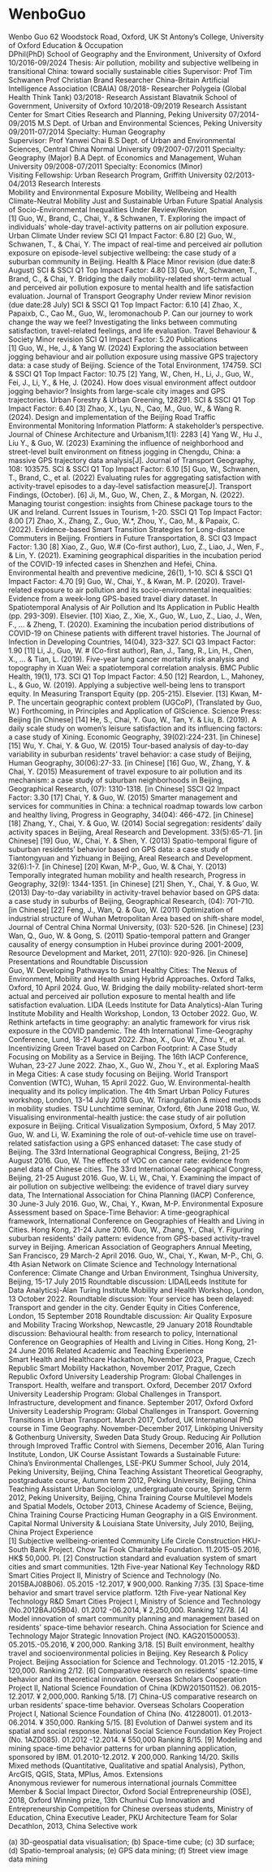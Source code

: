 # WenboGuo
Wenbo Guo
62 Woodstock Road, Oxford, UK
St Antony’s College, University of Oxford
Education & Occupation                                               
DPhil(PhD)  School of Geography and the Environment, University of Oxford            10/2016-09/2024
Thesis: Air pollution, mobility and subjective wellbeing in transitional China: toward socially sustainable cities
      Supervisor: Prof Tim Schwanen  Prof Christian Brand
Researcher  China-Britain Artificial Intelligence Association (CBAIA)                         08/2018-
Researcher  Polygeia (Global Health Think Tank)                                          03/2018-
Research Assistant Blavatnik School of Government, University of Oxford          10/2018-09/2019
Research Assistant Center for Smart Cities Research and Planning, Peking University     07/2014-09/2015
M.S   Dept. of Urban and Environmental Sciences, Peking University                    09/2011-07/2014
Specialty: Human Geography                                                
Supervisor: Prof Yanwei Chai
B.S   Dept. of Urban and Environmental Sciences, Central China Normal University      09/2007-07/2011
Specialty: Geography (Major) 
B.A   Dept. of Economics and Management, Wuhan University                        09/2008-07/2011
Specialty: Economics (Minor)                                                    
Visiting Fellowship: Urban Research Program, Griffith University                     02/2013-04/2013
Research Interests                                                     
Mobility and Environmental Exposure
Mobility, Wellbeing and Health
Climate-Neutral Mobility
Just and Sustainable Urban Future
Spatial Analysis of Socio-Environmental Inequalities
Under Review/Revision                                                                 
[1]	Guo, W., Brand, C., Chai, Y., & Schwanen, T. Exploring the impact of individuals’ whole-day travel-activity patterns on air pollution exposure. Urban Climate Under review  SCI  Q1 Impact Factor: 6.80
[2]	Guo, W., Schwanen, T., & Chai, Y. The impact of real-time and perceived air pollution exposure on episode-level subjective wellbeing: the case study of a suburban community in Beijing. Health & Place Minor revision (due date:8 August)  SCI & SSCI  Q1  Top  Impact Factor: 4.80
[3]	Guo, W., Schwanen, T., Brand, C., & Chai, Y. Bridging the daily mobility-related short-term actual and perceived air pollution exposure to mental health and life satisfaction evaluation. Journal of Transport Geography Under review Minor revision (due date:28 July)  SCI & SSCI  Q1  Top  Impact Factor: 6.10
[4]	Zhao, X., Papaixb, C., Cao M., Guo, W., Ieromonachoub P. Can our journey to work change the way we feel? Investigating the links between commuting satisfaction, travel-related feelings, and life evaluation. Travel Behaviour & Society Minor revision  SCI Q1 Impact Factor: 5.20
Publications                                                                   
[1]	Guo, W., He, J., & Yang W. (2024) Exploring the association between jogging behaviour and air pollution exposure using massive GPS trajectory data: a case study of Beijing. Science of the Total Environment, 174759. SCI & SSCI  Q1  Top  Impact Factor: 10.75
[2]	Yang, W., Chen, H., Li, J., Guo, W., Fei, J., Li, Y., & He, J. (2024). How does visual environment affect outdoor jogging behavior? Insights from large-scale city images and GPS trajectories. Urban Forestry & Urban Greening, 128291. SCI & SSCI  Q1  Top  Impact Factor: 6.40
[3]	Zhao, X., Lyu, N., Cao, M., Guo, W., & Wang R. (2024). Design and implementation of the Beijing Road Traffic Environmental Monitoring Information Platform: A stakeholder’s perspective. Journal of Chinese Architecture and Urbanism,1(1): 2283
[4]	Yang W., Hu J., Liu Y., & Guo, W. (2023) Examining the influence of neighborhood and street-level built environment on fitness jogging in Chengdu, China: a massive GPS trajectory data analysis[J]. Journal of Transport Geography, 108: 103575. SCI & SSCI  Q1  Top  Impact Factor: 6.10
[5]	Guo, W., Schwanen, T., Brand, C., et al. (2022) Evaluating rules for aggregating satisfaction with activity-travel episodes to a day-level satisfaction measure[J]. Transport Findings, (October).
[6]	Ji, M., Guo, W., Chen, Z., & Morgan, N. (2022). Managing tourist congestion: insights from Chinese package tours to the UK and Ireland. Current Issues in Tourism, 1-20. SSCI  Q1  Top  Impact Factor: 8.00 
[7]	Zhao, X., Zhang, Z., Guo, W.*, Zhou, Y., Cao, M., & Papaix, C. (2022). Evidence-based Smart Transition Strategies for Long-distance Commuters in Beijing. Frontiers in Future Transportation, 8.  SCI  Q3  Impact Factor: 1.30
[8]	Xiao, Z., Guo, W.# (Co-first author), Luo, Z., Liao, J., Wen, F., & Lin, Y. (2021). Examining geographical disparities in the incubation period of the COVID-19 infected cases in Shenzhen and Hefei, China. Environmental health and preventive medicine, 26(1), 1-10. SCI & SSCI  Q1  Impact Factor: 4.70
[9]	Guo, W., Chai, Y., & Kwan, M. P. (2020). Travel-related exposure to air pollution and its socio-environmental inequalities: Evidence from a week-long GPS-based travel diary dataset. In Spatiotemporal Analysis of Air Pollution and Its Application in Public Health (pp. 293-309). Elsevier.
[10]	Xiao, Z., Xie, X., Guo, W., Luo, Z., Liao, J., Wen, F., ... & Zheng, T. (2020). Examining the incubation period distributions of COVID-19 on Chinese patients with different travel histories. The Journal of Infection in Developing Countries, 14(04), 323-327. SCI  Q3  Impact Factor: 1.90
[11]	Li, J., Guo, W. # (Co-first author), Ran, J., Tang, R., Lin, H., Chen, X., ... & Tian, L. (2019). Five-year lung cancer mortality risk analysis and topography in Xuan Wei: a spatiotemporal correlation analysis. BMC Public Health, 19(1), 173.   SCI  Q1  Top  Impact Factor: 4.50
[12]	Reardon, L., Mahoney, L., & Guo, W. (2019). Applying a subjective well-being lens to transport equity. In Measuring Transport Equity (pp. 205-215). Elsevier.
[13]	Kwan, M-P. The uncertain geographic context problem (UGCoP), (Translated by Guo, W.) Forthcoming, in Principles and Application of GIScience. Science Press: Beijing [in Chinese]
[14]	He, S., Chai, Y. Guo, W., Tan, Y. & Liu, B. (2019). A daily scale study on women’s leisure satisfaction and its influencing factors: a case study of Xining. Economic Geography, 39(02):224-231. [in Chinese]
[15]	Wu, Y. Chai, Y. & Guo, W. (2015) Tour-based analysis of day-to-day variability in suburban residents' travel behavior: a case study of Beijing, Human Geography, 30(06):27-33. [in Chinese]
[16]	Guo, W., Zhang, Y. & Chai, Y. (2015) Measurement of travel exposure to air pollution and its mechanism: a case study of suburban neighborhoods in Beijing, Geographical Research, (07): 1310-1318. [in Chinese] SSCI Q2 Impact Factor: 3.30
[17]	Chai, Y. & Guo, W.  (2015) Smarter management and services for communities in China: a technical roadmap towards low carbon and healthy living, Progress in Geography, 34(04): 466-472. [in Chinese]
[18]	Zhang, Y., Chai, Y. & Guo, W. (2014) Social segregation: residents’ daily activity spaces in Beijing, Areal Research and Development. 33(5):65-71. [in Chinese]
[19]	Guo, W., Chai, Y. & Shen, Y. (2013) Spatio-temporal figure of suburban residents’ behavior based on GPS data: a case study of Tiantongyuan and Yizhuang in Beijing, Areal Research and Development. 32(6):1-7. [in Chinese]
[20]	Kwan, M-P., Guo, W. & Chai, Y. (2013) Temporally integrated human mobility and health research, Progress in Geography, 32(9): 1344-1351. [in Chinese]
[21]	Shen, Y., Chai, Y. & Guo, W. (2013) Day-to-day variability in activity-travel behavior based on GPS data: a case study in suburbs of Beijing, Geographical Research, (04): 701-710. [in Chinese]
[22]	Feng, J., Wan, Q. & Guo, W. (2011) Optimization of industrial structure of Wuhan Metropolitan Area based on shift-share model, Journal of Central China Normal University, (03): 520-526. [in Chinese]
[23]	Wan, Q., Guo, W. & Gong, S. (2011) Spatio-temporal pattern and Granger causality of energy consumption in Hubei province during 2001-2009, Resource Development and Market, 2011, 27(10): 920-926. [in Chinese]
Presentations and Roundtable Discussion                                                                        
Guo, W. Developing Pathways to Smart Healthy Cities: The Nexus of Environment, Mobility and Health using Hybrid Approaches. Oxford Talks, Oxford, 10 April 2024.
Guo, W. Bridging the daily mobility-related short-term actual and perceived air pollution exposure to mental health and life satisfaction evaluation. LIDA (Leeds Institute for Data Analytics)-Alan Turing Institute Mobility and Health Workshop, London, 13 October 2022.
Guo, W. Rethink artefacts in time geography: an analytic framework for virus risk exposure in the COVID pandemic. The 4th International Time-Geography Conference, Lund, 18-21 August 2022.
Zhao, X., Guo W., Zhou Y., et al. Incentivizing Green Travel based on Carbon Footprint: A Case Study Focusing on Mobility as a Service in Beijing. The 16th IACP Conference, Wuhan, 23-27 June 2022.
Zhao, X., Guo W., Zhou Y., et al. Exploring MaaS in Mega Cities: A case study focusing on Beijing. World Transport Convention (WTC), Wuhan, 15 April 2022.
Guo, W. Environmental-health inequality and its policy implication. The 4th Smart Urban Policy Futures workshop, London, 13-14 July 2018 
Guo, W. Triangulation & mixed methods in mobility studies. TSU Lunchtime seminar, Oxford, 6th June 2018 
Guo, W. Visualising environmental-health justice: the case study of air pollution exposure in Beijing. Critical Visualization Symposium, Oxford, 5 May 2017. 
Guo, W. and Li, W. Examining the role of out-of-vehicle time use on travel-related satisfaction using a GPS enhanced dataset: The case study of Beijing. The 33rd International Geographical Congress, Beijing, 21-25 August 2016. 
Guo, W. The effects of VOC on cancer rate: evidence from panel data of Chinese cities. The 33rd International Geographical Congress, Beijing, 21-25 August 2016. 
Guo, W. Li, W., Chai, Y. Examining the impact of air pollution on subjective wellbeing: the evidence of travel diary survey data, The International Association for China Planning (IACP) Conference, 30 June-3 July 2016. 
Guo, W., Chai, Y., Kwan, M-P. Environmental Exposure Assessment based on Space-Time Behavior: A time-geographical framework, International Conference on Geographies of Health and Living in Cities. Hong Kong, 21-24 June 2016. 
Guo, W., Zhang, Y., Chai, Y. Figuring suburban residents' daily pattern: evidence from GPS-based activity-travel survey in Beijing. American Association of Geographers Annual Meeting, San Francisco, 29 March-2 April 2016. 
Guo, W., Chai, Y., Kwan, M-P., Chi, G. 4th Asian Network on Climate Science and Technology International Conference: Climate Change and Urban Environment, Tsinghua University, Beijing, 15-17 July 2015
Roundtable discussion: LIDA(Leeds Institute for Data Analytics)-Alan Turing Institute Mobility and Health Workshop, London, 13 October 2022.
Roundtable discussion: Your service has been delayed: Transport and gender in the city. Gender Equity in Cities Conference, London, 15 September 2018 
Roundtable discussion: Air Quality Exposure and Mobility Tracing Workshop, Newcastle, 29 January 2018
Roundtable discussion: Behavioural health: from research to policy, International Conference on Geographies of Health and Living in Cities. Hong Kong, 21-24 June 2016
Related Academic and Teaching Experience                                     
Smart Health and Healthcare Hackathon, November 2023, Prague, Czech Republic
Smart Mobility Hackathon, November 2017, Prague, Czech Republic
Oxford University Leadership Program: Global Challenges in Transport. Health, welfare and transport. Oxford, December 2017
Oxford University Leadership Program: Global Challenges in Transport. Infrastructure, development and finance. September 2017, Oxford
Oxford University Leadership Program: Global Challenges in Transport. Governing Transitions in Urban Transport. March 2017, Oxford, UK
International PhD course in Time Geography. November-December 2017, Linköping University & Gothenburg University, Sweden
Data Study Group. Reducing Air Pollution through Improved Traffic Control with Siemens, December 2016, Alan Turing Institute, London, UK
Course Assistant Towards a Sustainable Future: China’s Environmental Challenges, LSE-PKU Summer School, July 2014, Peking University, Beijing, China
Teaching Assistant Theoretical Geography, postgraduate course, Autumn term 2012, Peking University, Beijing, China
Teaching Assistant Urban Sociology, undergraduate course, Spring term 2012, Peking University, Beijing, China
Training Course Multilevel Models and Spatial Models, October 2013, Chinese Academy of Science, Beijing, China
Training Course Practicing Human Geography in a GIS Environment. Capital Normal University & Louisiana State University, July 2010, Beijing, China
Project Experience                                                                        
[1]	Subjective wellbeing-oriented Community Life Circle Construction HKU-South Bank Project. Chow Tai Fook Charitable Foundation. 11.2015-05.2016, HK$ 50,000. PI.
[2]	Construction standard and evaluation system of smart cities and smart communities. 12th Five-year National Key Technology R&D Smart Cities Project II, Ministry of Science and Technology (No. 2015BAJ08B06). 05.2015 -12.2017, ¥ 900,000. Ranking 7/35.
[3]	Space-time behavior and smart travel service platform. 12th Five-year National Key Technology R&D Smart Cities Project I, Ministry of Science and Technology (No.2012BAJ05B04). 01.2012 -06.2014, ¥ 2,250,000. Ranking 12/78.
[4]	Model innovation of smart community planning and management based on residents' space-time behavior research. China Association for Science and Technology Major Strategic Innovation Project (NO. KAG201500053). 05.2015.-05.2016, ¥ 200,000. Ranking 3/18.
[5]	Built environment, healthy travel and socioenvironmental policies in Beijing. Key Research & Policy Project. Beijing Association for Science and Technology. 01.2015 -12.2015, ¥ 120,000. Ranking 2/12.
[6]	Comparative research on residents' space-time behavior and its theoretical innovation. Overseas Scholars Cooperation Project II, National Science Foundation of China (KDW201501152). 06.2015-12.2017. ¥ 2,000,000. Ranking 5/18.
[7]	China-US comparative research on urban residents’ space-time behavior. Overseas Scholars Cooperation Project I, National Science Foundation of China (No. 41228001). 01.2013-06.2014. ¥ 350,000. Ranking 5/15.
[8]	Evolution of Danwei system and its spatial and social response. National Social Science Foundation Key Project (No. 1AZD085). 01.2012 -12.2014. ¥ 550,000 Ranking 8/15.
[9]	Modeling and mining space-time behavior patterns for urban planning application, sponsored by IBM. 01.2010-12.2012. ¥ 200,000. Ranking 14/20.
Skills                                                               
Mixed methods (Quantitative, Qualitative and spatial Analysis), Python, ArcGIS, QGIS, Stata, MPlus, Amos.
Extensions                                                                     
Anonymous reviewer for numerous international journals
Committee Member & Social Impact Director, Oxford Social Entrepreneurship (OSE), 2018, Oxford
Winning prize, 13th Chunhui Cup Innovation and Entrepreneurship Competition for Chinese overseas students, Ministry of Education, China
Executive Leader, PKU Architecture Team for Solar Decathlon, 2013, China
Selective work                                                                     
   

 
 
 
(a) 3D-geospatial data visualisation; (b) Space-time cube; (c) 3D surface; 
(d) Spatio-temproal analysis; (e) GPS data mining; (f) Street view image data mining 
